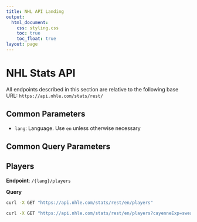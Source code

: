 ```yaml
---
title: NHL API Landing
output: 
  html_document:
    css: styling.css
    toc: true
    toc_float: true
layout: page
---
```


# NHL Stats API

All endpoints described in this section are relative to the following base URL:
`https://api.nhle.com/stats/rest/`

## Common Parameters

- `lang`: Language. Use `en` unless otherwise necessary

## Common Query Parameters

### 


## Players

**Endpoint**: `/{lang}/players`

**Query**
```sh
curl -X GET "https://api.nhle.com/stats/rest/en/players"

curl -X GET "https://api.nhle.com/stats/rest/en/players?cayenneExp=sweaterNumber = 99"
```
